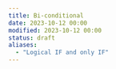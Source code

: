 ```yaml
---
title: Bi-conditional
date: 2023-10-12 00:00
modified: 2023-10-12 00:00
status: draft
aliases:
  - "Logical IF and only IF"
---
```

